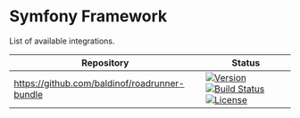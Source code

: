 # Symfony Framework

List of available integrations.

Repository | Status
--- | ---
https://github.com/baldinof/roadrunner-bundle | [![Version][baldinof_badge_php_version]][baldinof_link_packagist] [![Build Status][baldinof_badge_build_status]][baldinof_link_build_status] [![License][baldinof_badge_license]][baldinof_link_license]


[baldinof_badge_packagist_version]:https://img.shields.io/packagist/v/baldinof/roadrunner-bundle.svg?maxAge=180
[baldinof_badge_php_version]:https://img.shields.io/packagist/php-v/baldinof/roadrunner-bundle.svg?longCache=true
[baldinof_badge_build_status]:https://img.shields.io/github/workflow/status/baldinof/roadrunner-bundle/CI
[baldinof_badge_license]:https://img.shields.io/packagist/l/baldinof/roadrunner-bundle.svg?longCache=true
[baldinof_link_packagist]:https://packagist.org/packages/baldinof/roadrunner-bundle
[baldinof_link_build_status]:https://github.com/baldinof/roadrunner-bundle/actions
[baldinof_link_license]:https://github.com/baldinof/roadrunner-bundle/blob/master/LICENSE
